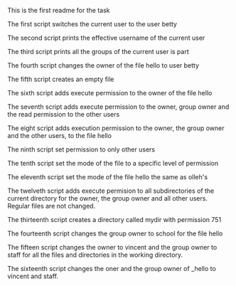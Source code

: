 This is the first readme for the task

The first script switches the current user to the user betty

The second script prints the effective username of the current user

The third script prints all the groups of the current user is part

The fourth script changes the owner of the file hello to user betty

The fifth script creates an empty file

The sixth script adds execute permission to the owner of the file hello

The seventh script adds execute permission to the owner, group owner and the read permission to the other users

The eight script adds execution permission to the owner, the group owner and the other users, to the file hello

The ninth script set permission to only other users

The tenth script set the mode of the file to a specific level of permission

The eleventh script set the mode of the file hello the same as olleh's

The twelveth script adds execute permision to all subdirectories of the current directory for the owner, the group owner and all other users. Regular files are not changed.

The thirteenth script creates a directory called mydir with permission 751

The fourteenth script changes the group owner to school for the file hello

The fifteen script changes the owner to vincent and the group owner to staff for all the files and directories in the working directory.

The sixteenth script changes the oner and the group owner of _hello to vincent and staff.

 
